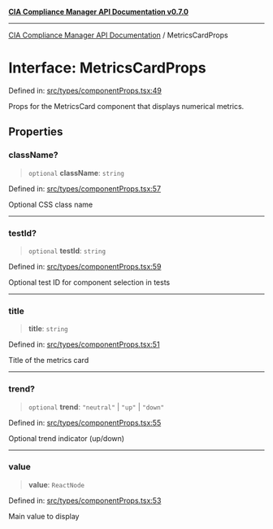 [**CIA Compliance Manager API Documentation v0.7.0**](../README.md)

***

[CIA Compliance Manager API Documentation](../globals.md) / MetricsCardProps

# Interface: MetricsCardProps

Defined in: [src/types/componentProps.tsx:49](https://github.com/Hack23/cia-compliance-manager/blob/main/src/types/componentProps.tsx#L49)

Props for the MetricsCard component that displays numerical metrics.

## Properties

### className?

> `optional` **className**: `string`

Defined in: [src/types/componentProps.tsx:57](https://github.com/Hack23/cia-compliance-manager/blob/main/src/types/componentProps.tsx#L57)

Optional CSS class name

***

### testId?

> `optional` **testId**: `string`

Defined in: [src/types/componentProps.tsx:59](https://github.com/Hack23/cia-compliance-manager/blob/main/src/types/componentProps.tsx#L59)

Optional test ID for component selection in tests

***

### title

> **title**: `string`

Defined in: [src/types/componentProps.tsx:51](https://github.com/Hack23/cia-compliance-manager/blob/main/src/types/componentProps.tsx#L51)

Title of the metrics card

***

### trend?

> `optional` **trend**: `"neutral"` \| `"up"` \| `"down"`

Defined in: [src/types/componentProps.tsx:55](https://github.com/Hack23/cia-compliance-manager/blob/main/src/types/componentProps.tsx#L55)

Optional trend indicator (up/down)

***

### value

> **value**: `ReactNode`

Defined in: [src/types/componentProps.tsx:53](https://github.com/Hack23/cia-compliance-manager/blob/main/src/types/componentProps.tsx#L53)

Main value to display
